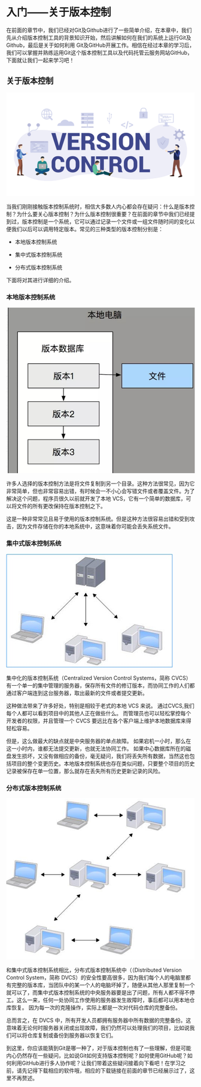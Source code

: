 # 入门——关于版本控制

在前面的章节中，我们已经对Git及Github进行了一些简单介绍，在本章中，我们先从介绍版本控制工具的背景知识开始，然后讲解如何在我们的系统上运行Git及Github，最后是关于如何利用 Git及GitHub开展工作。相信在经过本章的学习后，我们可以掌握并熟练运用Git这个版本控制工具以及代码托管云服务网站GitHub，下面就让我们一起来学习吧！

## 关于版本控制

![](../img/version.jpg)

当我们刚刚接触版本控制系统时，相信大多数人内心都会存在疑问：什么是版本控制？为什么要关心版本控制？为什么版本控制很重要？在前面的章节中我们已经提到过，版本控制是一个系统，它可以通过记录一个文件或一组文件随时间的变化以便我们以后可以调用特定版本。常见的三种类型的版本控制分别是：

- 本地版本控制系统

- 集中式版本控制系统

- 分布式版本控制系统

下面将对其进行详细的介绍。

### 本地版本控制系统

![](../img/version1.jpg)

许多人选择的版本控制方法是将文件复制到另一个目录。这种方法很常见，因为它非常简单，但也非常容易出错，有时候会一不小心会写错文件或者覆盖文件。为了解决这个问题，程序员很久以前就开发了本地 VCS，它有一个简单的数据库，可以将文件的所有更改保持在版本控制之下。

这是一种非常常见且易于使用的版本控制系统。但是这种方法很容易出错和受到攻击，因为文件存储在你的本地系统中，这意味着你可能会丢失系统文件。

### 集中式版本控制系统

![](../img/集中式.jpg)

集中化的版本控制系统（Centralized Version Control Systems，简称 CVCS）有一个单一的集中管理的服务器，保存所有文件的修订版本，而协同工作的人们都通过客户端连到这台服务器，取出最新的文件或者提交更新。 

这种做法带来了许多好处，特别是相较于老式的本地 VCS 来说。 通过CVCS,我们每个人都可以看到项目中的其他人正在做些什么。 而管理员也可以轻松掌控每个开发者的权限，并且管理一个 CVCS 要远比在各个客户端上维护本地数据库来得轻松容易。

但是，这么做最大的缺点就是中央服务器的单点故障。 如果宕机一小时，那么在这一小时内，谁都无法提交更新，也就无法协同工作。 如果中心数据库所在的磁盘发生损坏，又没有做相应的备份，毫无疑问，我们将丢失所有数据，当然这也包括项目的整个变更历史。本地版本控制系统也存在类似问题，只要整个项目的历史记录被保存在单一位置，那么就存在丢失所有历史更新记录的风险。

### 分布式版本控制系统

![](../img/分布式版本控制.png)

和集中式版本控制系统相比，分布式版本控制系统中（（Distributed Version Control System，简称 DVCS）的安全性要高很多，因为我们每个人的电脑里都有完整的版本库，当团队中的某一个人的电脑坏掉了，随便从其他人那里复制一个就可以了，而集中式版本控制系统的中央服务器要是出了问题，所有人都不得不停工。这么一来，任何一处协同工作使用的服务器发生故障时，事后都可以用本地仓库恢复。 因为每一次的克隆操作，实际上都是一次对代码仓库的完整备份。

总而言之，在 DVCS 中，所有开发人员都拥有服务器中所有数据的完整备份。这意味着无论何时服务器关闭或出现故障，我们仍然可以处理我们的项目，比如说我们可以将仓库复制或备份到服务器以恢复它们。

到这里，你应该能猜到Git是哪一种了，对于版本控制也有了一些理解，但是可能内心仍然存在一些疑问，比如说Git如何支持版本控制呢？如何使用GitHub呢？如何利用GitHub进行多人协作呢？让我们带着这些疑问接着向下看吧！在学习之前，请先记得下载相应的软件哦，相应的下载链接在前面的章节已经展示过了，这里不再赘述。
